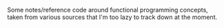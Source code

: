 Some notes/reference code around functional programming concepts, taken from various sources that I'm too lazy to track down at the moment.